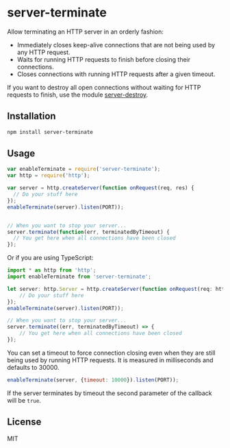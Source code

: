 # server-terminate
Allow terminating an HTTP server in an orderly fashion:
* Immediately closes keep-alive connections that are not being used by any HTTP request. 
* Waits for running HTTP requests to finish before closing their connections.
* Closes connections with running HTTP requests after a given timeout.

If you want to destroy all open connections without waiting for HTTP requests to finish,
use the module [server-destroy](https://github.com/isaacs/server-destroy).

## Installation
```sh
npm install server-terminate
```

## Usage
```javascript
var enableTerminate = require('server-terminate');
var http = require('http');

var server = http.createServer(function onRequest(req, res) {
  // Do your stuff here
});
enableTerminate(server).listen(PORT));


// When you want to stop your server...
server.terminate(function(err, terminatedByTimeout) {
  // You get here when all connections have been closed
});
```

Or if you are using TypeScript:
```typescript
import * as http from 'http';
import enableTerminate from 'server-terminate';

let server: http.Server = http.createServer(function onRequest(req: http.ServerRequest, res: http.ServerResponse) {
    // Do your stuff here
});
enableTerminate(server).listen(PORT));

// When you want to stop your server...
server.terminate((err, terminatedByTimeout) => {
    // You get here when all connections have been closed
});
```

You can set a timeout to force connection closing even when they are still being used by running HTTP requests.
It is measured in milliseconds and defaults to 30000.
```javascript
enableTerminate(server, {timeout: 10000}).listen(PORT));
```

If the server terminates by timeout the second parameter of the callback will be `true`.

## License
MIT
